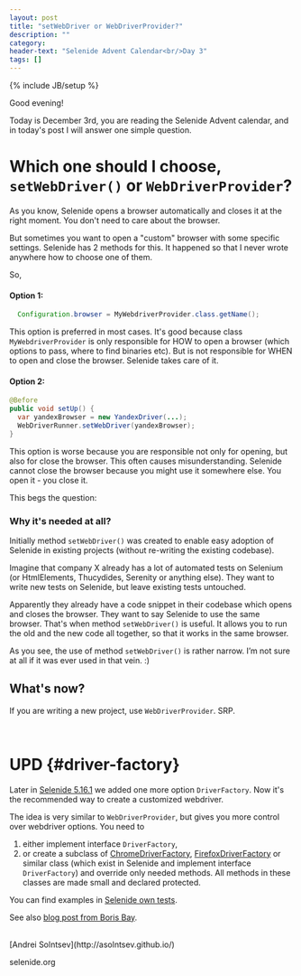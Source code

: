```yaml
---
layout: post
title: "setWebDriver or WebDriverProvider?"
description: ""
category:
header-text: "Selenide Advent Calendar<br/>Day 3"
tags: []
---
```

{% include JB/setup %}

Good evening!

Today is December 3rd, you are reading the Selenide Advent calendar, and in today's post I will answer one simple question.  

# Which one should I choose, `setWebDriver()` or `WebDriverProvider`?

As you know, Selenide opens a browser automatically and closes it at the right moment. You don't need to care about the browser. 

But sometimes you want to open a "custom" browser with some specific settings.
Selenide has 2 methods for this.
It happened so that I never wrote anywhere how to choose one of them.

So,

#### Option 1:

```java
  Configuration.browser = MyWebdriverProvider.class.getName();
``` 

This option is preferred in most cases. It's good because class `MyWebdriverProvider` is only responsible for HOW to open a browser
(which options to pass, where to find binaries etc). But is not responsible for WHEN to open and close the browser. Selenide takes care of it.

#### Option 2: 

```java
@Before
public void setUp() {
  var yandexBrowser = new YandexDriver(...);
  WebDriverRunner.setWebDriver(yandexBrowser);
}
``` 

This option is worse because you are responsible not only for opening, but also for close the browser. This often causes misunderstanding. 
Selenide cannot close the browser because you might use it somewhere else. You open it - you close it.


This begs the question:

### Why it's needed at all?

Initially method `setWebDriver()` was created to enable easy adoption of Selenide in existing projects (without re-writing the existing codebase).

Imagine that company X already has a lot of automated tests on Selenium (or HtmlElements, Thucydides, Serenity or anything else).
They want to write new tests on Selenide, but leave existing tests untouched. 

Apparently they already have a code snippet in their codebase which opens and closes the browser. They want to say Selenide
to use the same browser. That's when method `setWebDriver()` is useful. It allows you to run the old and the new code all together,
so that it works in the same browser.

As you see, the use of method `setWebDriver()` is rather narrow. I’m not sure at all if it was ever used in that vein. :)

## What's now?

If you are writing a new project, use `WebDriverProvider`. SRP. 

<br/>

# UPD {#driver-factory}
Later in [Selenide 5.16.1](https://ru.selenide.org/2020/11/25/selenide-5.16.2/#selenide-5.16.2) we added one more option `DriverFactory`.
Now it's the recommended way to create a customized webdriver.

The idea is very similar to `WebDriverProvider`, but gives you more control over webdriver options. 
You need to
1. either implement interface `DriverFactory`,
2. or create a subclass of [ChromeDriverFactory](https://github.com/selenide/selenide/blob/master/src/main/java/com/codeborne/selenide/webdriver/ChromeDriverFactory.java),
   [FirefoxDriverFactory](https://github.com/selenide/selenide/blob/master/src/main/java/com/codeborne/selenide/webdriver/FirefoxDriverFactory.java)
   or similar class (which exist in Selenide and implement interface `DriverFactory`) and override only needed methods. 
   All methods in these classes are made small and declared protected. 

You can find examples in [Selenide own tests](https://github.com/selenide/selenide/blob/master/statics/src/test/java/integration/ChromeProfileByFactoryTest.java).

See also [blog post from Boris Bay](https://mbbaig.blog/selenide-webdriverfactory/).



<br>
[Andrei Solntsev](http://asolntsev.github.io/)

selenide.org
